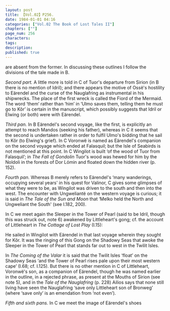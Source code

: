 ```yaml
---
layout: post
title: 【Vol.02】P256.
date: 1984-01-01 04:16
categories: ["Vol.02 The Book of Lost Tales II"]
chapters: [""]
page_num: 256
characters: 
tags: 
description: 
published: true
---
```


<p style="text-indent: 0;">
are absent from the former. In discussing these outlines I follow the divisions of the tale made in B.
</p>

<I>Second part. </I>A little more is told in C of Tuor's departure from Sirion (in B there is no mention of Idril); and there appears the motive of Ossë's hostility to Eärendel and the curse of the Nauglafring as instrumental in his shipwrecks. The place of the first wreck is called the Fiord of the Mermaid. The word ‘them’ rather than ‘him’ in ‘Ulmo saves them, telling them he must go to Kôr’ is certain in the manuscript, which possibly suggests that Idril or Elwing (or both) were with Eärendel.

<I>Third pan. </I>In B Eärendel's second voyage, like the first, is explicitly an attempt to reach Mandos (seeking his father), whereas in C it seems that the second is undertaken rather in order to fulfil Ulmo's bidding that he sail to Kôr (to Elwing's grief). In C Voronwë is named as Eärendel's companion on the second voyage which ended at Falasquil; but the Isle of Seabirds is not mentioned at this point. In C Wingilot is built ‘of the wood of Tuor from Falasquil’; in <I>The Fall of Gondolin </I>Tuor's wood was hewed for him by the Noldoli in the forests of Dor Lómin and floated down the hidden river (p. 152).

<I>Fourth pan. </I>Whereas B merely refers to Eärendel's ‘many wanderings, occupying several years' in his quest for Valinor, C gives some glimpses of what they were to be, as Wingilot was driven to the south and then into the west. The encounter with Ungweliantë on the western voyage is curious; it is said in <I>The Tale of the Sun and Moon </I>that ‘Melko held the North and Ungweliant the South' (see I.182, 200).

In C we meet again the Sleeper in the Tower of Pearl (said to be Idril, though this was struck out, note 6) awakened by Littleheart's gong; cf. the account of Littleheart in <I>The Cottage of Lost Play </I>(I.15):

He sailed in Wingilot with Eärendel in that last voyage wherein they sought for Kôr. It was the ringing of this Gong on the Shadowy Seas that awoke the Sleeper in the Tower of Pearl that stands far out to west in the Twilit Isles.

In <I>The Coming of the Valar </I>it is said that the Twilit Isles ‘float’ on the Shadowy Seas ‘and the Tower of Pearl rises pale upon their most western cape’ (I.68; cf. I.125). But there is no other mention in C of Littleheart, Voronwë's son, as a companion of Eärendel, though he was named earlier in the outline, in a rejected phrase, as present at the Mouths of Sirion (see note 5), and in the <I>Tale of the Nauglafring </I>(p. 228) Ailios says that none still living have seen the Nauglafring ‘save only Littleheart son of Bronweg’ (where ‘save only’ is an emendation from ‘not even’).

<I>Fifth and sixth pans. </I>In C we meet the image of Eärendel's shoes

